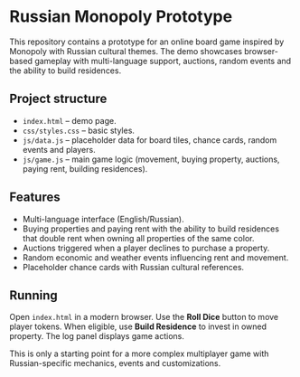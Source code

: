 # Russian Monopoly Prototype

This repository contains a prototype for an online board game inspired by Monopoly with Russian cultural themes. The demo showcases browser-based gameplay with multi-language support, auctions, random events and the ability to build residences.

## Project structure

- `index.html` – demo page.
- `css/styles.css` – basic styles.
- `js/data.js` – placeholder data for board tiles, chance cards, random events and players.
- `js/game.js` – main game logic (movement, buying property, auctions, paying rent, building residences).

## Features

- Multi-language interface (English/Russian).
- Buying properties and paying rent with the ability to build residences that double rent when owning all properties of the same color.
- Auctions triggered when a player declines to purchase a property.
- Random economic and weather events influencing rent and movement.
- Placeholder chance cards with Russian cultural references.

## Running

Open `index.html` in a modern browser. Use the **Roll Dice** button to move player tokens. When eligible, use **Build Residence** to invest in owned property. The log panel displays game actions.

This is only a starting point for a more complex multiplayer game with Russian-specific mechanics, events and customizations.
